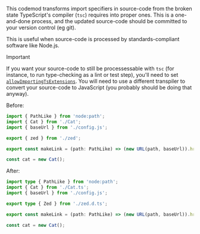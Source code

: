 This codemod transforms import specifiers in source-code from the broken state TypeScript's compiler (`tsc`) requires into proper ones. This is a one-and-done process, and the updated source-code should be committed to your version control (eg git).

This is useful when source-code is processed by standards-compliant software like Node.js.

> [!IMPORTANT]
> If you want your source-code to still be processessable with `tsc` (for instance, to run type-checking as a lint or test step), you'll need to set [`allowImportingTsExtensions`](https://www.typescriptlang.org/tsconfig/#allowImportingTsExtensions). You will need to use a different transpiler to convert your source-code to JavaScript (you probably should be doing that anyway).

Before:

```ts
import { PathLike } from 'node:path';
import { Cat } from './Cat';
import { baseUrl } from './config.js';

export { zed } from './zed';

export const makeLink = (path: PathLike) => (new URL(path, baseUrl)).href;

const cat = new Cat();
```

After:

```ts
import type { PathLike } from 'node:path';
import { Cat } from './Cat.ts';
import { baseUrl } from './config.js';

export type { Zed } from './zed.d.ts';

export const makeLink = (path: PathLike) => (new URL(path, baseUrl)).href;

const cat = new Cat();
```
